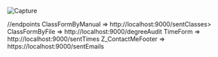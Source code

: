 ![Capture](https://github.com/JuliansGHUB1/ScheduleAppProj/assets/107665002/d189c266-a4f7-4e61-a131-4da4e76a724d)

//endpoints
      ClassFormByManual => http://localhost:9000/sentClasses>
      ClassFormByFile => http://localhost:9000/degreeAudit
      TimeForm => http://localhost:9000/sentTimes
      Z_ContactMeFooter => https://localhost:9000/sentEmails 
